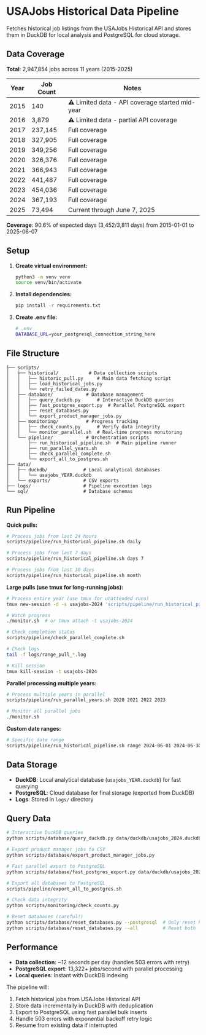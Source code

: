 # USAJobs Historical Data Pipeline

Fetches historical job listings from the USAJobs Historical API and stores them in DuckDB for local analysis and PostgreSQL for cloud storage.

## Data Coverage

**Total**: 2,947,854 jobs across 11 years (2015-2025)

| Year | Job Count | Notes |
|------|-----------|-------|
| 2015 | 140 | ⚠️ Limited data - API coverage started mid-year |
| 2016 | 3,879 | ⚠️ Limited data - partial API coverage |
| 2017 | 237,145 | Full coverage |
| 2018 | 327,905 | Full coverage |
| 2019 | 349,256 | Full coverage |
| 2020 | 326,376 | Full coverage |
| 2021 | 366,943 | Full coverage |
| 2022 | 441,487 | Full coverage |
| 2023 | 454,036 | Full coverage |
| 2024 | 367,193 | Full coverage |
| 2025 | 73,494 | Current through June 7, 2025 |

**Coverage**: 90.6% of expected days (3,452/3,811 days) from 2015-01-01 to 2025-06-07

## Setup

1. **Create virtual environment:**
   ```bash
   python3 -m venv venv
   source venv/bin/activate
   ```

2. **Install dependencies:**
   ```bash
   pip install -r requirements.txt
   ```

3. **Create .env file:**
   ```bash
   # .env
   DATABASE_URL=your_postgresql_connection_string_here
   ```

## File Structure

```
├── scripts/
│   ├── historical/           # Data collection scripts
│   │   ├── historic_pull.py     # Main data fetching script
│   │   ├── load_historical_jobs.py
│   │   └── retry_failed_dates.py
│   ├── database/            # Database management
│   │   ├── query_duckdb.py      # Interactive DuckDB queries
│   │   ├── fast_postgres_export.py  # Parallel PostgreSQL export
│   │   ├── reset_databases.py
│   │   └── export_product_manager_jobs.py
│   ├── monitoring/          # Progress tracking
│   │   ├── check_counts.py      # Verify data integrity
│   │   └── monitor_parallel.sh  # Real-time progress monitoring
│   └── pipeline/            # Orchestration scripts
│       ├── run_historical_pipeline.sh  # Main pipeline runner
│       ├── run_parallel_years.sh
│       ├── check_parallel_complete.sh
│       └── export_all_to_postgres.sh
├── data/
│   ├── duckdb/             # Local analytical databases
│   │   └── usajobs_YEAR.duckdb
│   └── exports/            # CSV exports
├── logs/                   # Pipeline execution logs
└── sql/                    # Database schemas
```

## Run Pipeline

**Quick pulls:**
```bash
# Process jobs from last 24 hours
scripts/pipeline/run_historical_pipeline.sh daily

# Process jobs from last 7 days
scripts/pipeline/run_historical_pipeline.sh days 7

# Process jobs from last 30 days
scripts/pipeline/run_historical_pipeline.sh month
```

**Large pulls (use tmux for long-running jobs):**
```bash
# Process entire year (use tmux for unattended runs)
tmux new-session -d -s usajobs-2024 'scripts/pipeline/run_historical_pipeline.sh range 2024-01-01 2024-12-31'

# Watch progress
./monitor.sh  # or tmux attach -t usajobs-2024

# Check completion status
scripts/pipeline/check_parallel_complete.sh

# Check logs
tail -f logs/range_pull_*.log

# Kill session
tmux kill-session -t usajobs-2024
```

**Parallel processing multiple years:**
```bash
# Process multiple years in parallel
scripts/pipeline/run_parallel_years.sh 2020 2021 2022 2023

# Monitor all parallel jobs
./monitor.sh
```

**Custom date ranges:**
```bash
# Specific date range
scripts/pipeline/run_historical_pipeline.sh range 2024-06-01 2024-06-30
```

## Data Storage

- **DuckDB**: Local analytical database (`usajobs_YEAR.duckdb`) for fast querying
- **PostgreSQL**: Cloud database for final storage (exported from DuckDB)
- **Logs**: Stored in `logs/` directory

## Query Data

```bash
# Interactive DuckDB queries
python scripts/database/query_duckdb.py data/duckdb/usajobs_2024.duckdb

# Export product manager jobs to CSV
python scripts/database/export_product_manager_jobs.py

# Fast parallel export to PostgreSQL
python scripts/database/fast_postgres_export.py data/duckdb/usajobs_2024.duckdb 8

# Export all databases to PostgreSQL
scripts/pipeline/export_all_to_postgres.sh

# Check data integrity
python scripts/monitoring/check_counts.py

# Reset databases (careful!)
python scripts/database/reset_databases.py --postgresql  # Only reset PostgreSQL
python scripts/database/reset_databases.py --all         # Reset both
```

## Performance

- **Data collection**: ~12 seconds per day (handles 503 errors with retry)
- **PostgreSQL export**: 13,322+ jobs/second with parallel processing
- **Local queries**: Instant with DuckDB indexing

The pipeline will:
1. Fetch historical jobs from USAJobs Historical API
2. Store data incrementally in DuckDB with deduplication  
3. Export to PostgreSQL using fast parallel bulk inserts
4. Handle 503 errors with exponential backoff retry logic
5. Resume from existing data if interrupted